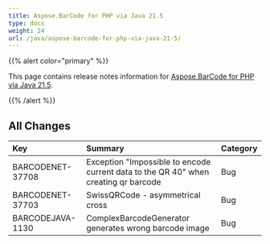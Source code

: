 ```yaml
---
title: Aspose.BarCode for PHP via Java 21.5
type: docs
weight: 24
url: /java/aspose-barcode-for-php-via-java-21-5/
---
```


{{% alert color="primary" %}} 

This page contains release notes information for [Aspose.BarCode for PHP via Java 21.5](https://downloads.aspose.com/barcode/phpjava/new-releases/aspose.barcode-for-php-via-java-21.5/).

{{% /alert %}} 
## **All Changes**

|**Key**|**Summary**|**Category**|
| :- | :- | :- |
|BARCODENET-37708|Exception "Impossible to encode current data to the QR 40" when creating qr barcode|Bug|
|BARCODENET-37703|SwissQRCode - asymmetrical cross|Bug|
|BARCODEJAVA-1130|ComplexBarcodeGenerator generates wrong barcode image|Bug|

